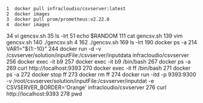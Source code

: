     1  docker pull infracloudio/csvserver:latest
    2  docker images
    3  docker pull prom/prometheus:v2.22.0
    4  docker images
   34  vi gencsv.sh
   35  ls -lrt
   51  echo $RANDOM
  111  cat gencsv.sh 
  139  vim gencsv.sh 
  140  ./gencsv.sh 4
  162  ./gencsv.sh 
  169  ls -lrt
  190  docker ps -a
  214  VAR1="${1:-10}"
  244  docker run -d -v /csvserver/solution/inputFile:/csvserver/inputdata infracloudio/csvserver
  256  docker exec -it b9
  257  docker exec -it b9 /bin/bash
  267  docker ps -a
  269  curl http://localhost:9393
  270  docker exec -it ff /bin/bash
  271  docker ps -a
  272  docker stop ff
  273  docker rm ff
  274 docker run -itd -p 9393:9300 -v /root/csvserver/solution/inputFile:/csvserver/inputdat -e CSVSERVER_BORDER='Orange' infracloudio/csvserver
  276 curl http://localhost:9393
  278 pwd
